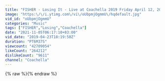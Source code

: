 ```yaml
---
title: "FISHER - Losing It - Live at Coachella 2019 Friday April 12, 2019"
image: "https:\/\/i.ytimg.com\/vi\/oUbpmjOgmmU\/hqdefault.jpg"
vid_id: "oUbpmjOgmmU"
categories: "Music"
tags: ["FISHER","Losing","Coachella"]
date: "2021-11-05T06:17:10+03:00"
vid_date: "2019-04-23T18:19:50Z"
duration: "PT6M37S"
viewcount: "42709054"
likeCount: "264212"
dislikeCount: "9611"
channel: "Coachella"
---
```

{% raw %}{% endraw %}
